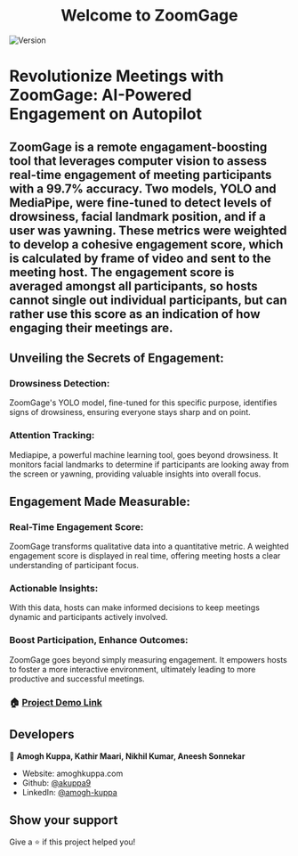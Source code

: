 <h1 align="center">Welcome to ZoomGage</h1>
<p>
  <img alt="Version" src="https://img.shields.io/badge/version-0.0.0-blue.svg?cacheSeconds=2592000" />
</p>

# Revolutionize Meetings with ZoomGage: AI-Powered Engagement on Autopilot

## ZoomGage is a remote engagament-boosting tool that leverages computer vision to assess real-time engagement of meeting participants with a 99.7% accuracy. Two models, YOLO and MediaPipe, were fine-tuned to detect levels of drowsiness, facial landmark position, and if a user was yawning. These metrics were weighted to develop a cohesive engagement score, which is calculated by frame of video and sent to the meeting host. The engagement score is averaged amongst all participants, so hosts cannot single out individual participants, but can rather use this score as an indication of how engaging their meetings are.

## Unveiling the Secrets of Engagement:

### Drowsiness Detection: 

ZoomGage's YOLO model, fine-tuned for this specific purpose, identifies signs of drowsiness, ensuring everyone stays sharp and on point.

### Attention Tracking: 

Mediapipe, a powerful machine learning tool, goes beyond drowsiness. It monitors facial landmarks to determine if participants are looking away from the screen or yawning, providing valuable insights into overall focus.

## Engagement Made Measurable:

### Real-Time Engagement Score: 

ZoomGage transforms qualitative data into a quantitative metric. A weighted engagement score is displayed in real time, offering meeting hosts a clear understanding of participant focus.

### Actionable Insights: 

With this data, hosts can make informed decisions to keep meetings dynamic and participants actively involved.

### Boost Participation, Enhance Outcomes:

ZoomGage goes beyond simply measuring engagement. It empowers hosts to foster a more interactive environment, ultimately leading to more productive and successful meetings.


### 🏠 [Project Demo Link](https://drive.google.com/file/d/1hlxHbw6xG_T2CZuRHWsxTX9gb0fsbuX5/view?usp=drive_link)


## Developers

👤 **Amogh Kuppa, Kathir Maari, Nikhil Kumar, Aneesh Sonnekar**

* Website: amoghkuppa.com
* Github: [@akuppa9](https://github.com/akuppa9)
* LinkedIn: [@amogh-kuppa](https://linkedin.com/in/amogh-kuppa)

## Show your support

Give a ⭐️ if this project helped you!
